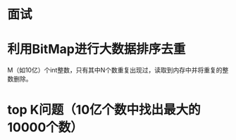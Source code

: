 # **面试**

# 利用BitMap进行大数据排序去重
M（如10亿）个int整数，只有其中N个数重复出现过，读取到内存中并将重复的整数删除。

# top K问题（10亿个数中找出最大的10000个数）






